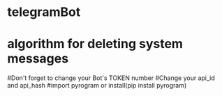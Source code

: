 # telegramBot

#  algorithm for deleting system messages
#Don't forget to change your Bot's TOKEN number
#Change your api_id and api_hash
#import pyrogram or install(pip install pyrogram)
